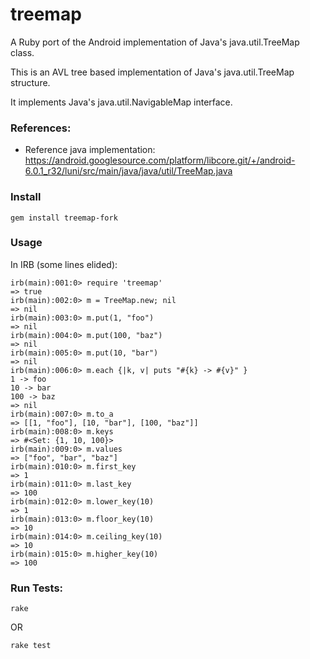 # treemap

A Ruby port of the Android implementation of Java's java.util.TreeMap class.

This is an AVL tree based implementation of Java's java.util.TreeMap structure.

It implements Java's java.util.NavigableMap interface.


### References:
- Reference java implementation: https://android.googlesource.com/platform/libcore.git/+/android-6.0.1_r32/luni/src/main/java/java/util/TreeMap.java


### Install
```
gem install treemap-fork
```


### Usage
In IRB (some lines elided):
```
irb(main):001:0> require 'treemap'
=> true
irb(main):002:0> m = TreeMap.new; nil
=> nil
irb(main):003:0> m.put(1, "foo")
=> nil
irb(main):004:0> m.put(100, "baz")
=> nil
irb(main):005:0> m.put(10, "bar")
=> nil
irb(main):006:0> m.each {|k, v| puts "#{k} -> #{v}" }
1 -> foo
10 -> bar
100 -> baz
=> nil
irb(main):007:0> m.to_a
=> [[1, "foo"], [10, "bar"], [100, "baz"]]
irb(main):008:0> m.keys
=> #<Set: {1, 10, 100}>
irb(main):009:0> m.values
=> ["foo", "bar", "baz"]
irb(main):010:0> m.first_key
=> 1
irb(main):011:0> m.last_key
=> 100
irb(main):012:0> m.lower_key(10)
=> 1
irb(main):013:0> m.floor_key(10)
=> 10
irb(main):014:0> m.ceiling_key(10)
=> 10
irb(main):015:0> m.higher_key(10)
=> 100
```


### Run Tests:
```
rake
```
OR
```
rake test
```
